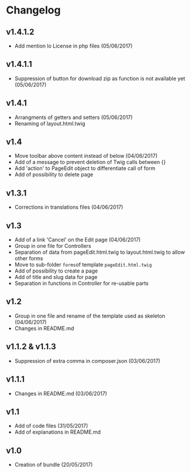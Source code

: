 # Changelog

v1.4.1.2
--------
- Add mention lo License in php files (05/06/2017)

v1.4.1.1
--------
- Suppression of button for download zip as function is not available yet (05/06/2017)

v1.4.1
------
- Arrangments of getters and setters (05/06/2017)
- Renaming of layout.html.twig

v1.4
----
- Move toolbar above content instead of below (04/06/2017)
- Add of a message to prevent deletion of Twig calls between {}
- Add 'action' to PageEdit object to differentiate call of form
- Add of possibility to delete page

v1.3.1
------
- Corrections in translations files (04/06/2017)

v1.3
----
- Add of a link 'Cancel' on the Edit page (04/06/2017)
- Group in one file for Controllers
- Separation of data from pageEdit.html.twig to layout.html.twig to allow other forms
- Move to sub-folder `forms`of template `pageEdit.html.twig`
- Add of possibility to create a page
- Add of title and slug data for page
- Separation in functions in Controller for re-usable parts

v1.2
----
- Group in one file and rename of the template used as skeleton (04/06/2017)
- Changes in README.md

v1.1.2 & v1.1.3
---------------
- Suppression of extra comma in composer.json (03/06/2017)

v1.1.1
------
- Changes in README.md (03/06/2017)

v1.1
----
- Add of code files (31/05/2017)
- Add of explanations in README.md

v1.0
----
- Creation of bundle (20/05/2017)
